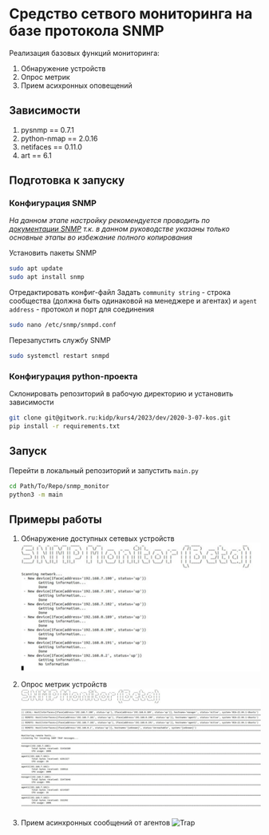 # Средство сетвого мониторинга на базе протокола SNMP

Реализация базовых функций мониторинга:

1) Обнаружение устройств
1) Опрос метрик
1) Прием асихронных оповещений

## Зависимости

1) pysnmp == 0.7.1
1) python-nmap == 2.0.16  
1) netifaces == 0.11.0
1) art == 6.1

## Подготовка к запуску 
### Конфигурация SNMP

*На данном этапе настройку рекомендуется проводить по [документации SNMP](https://net-snmp.org/docs) т.к. в данном руководстве указаны только основные этапы во избежание полного копирования*

Установить пакеты SNMP
```bash
sudo apt update
sudo apt install snmp
```

Отредактировать конфиг-файл 
Задать ```community string``` - строка сообщества (должна быть одинаковой на менеджере и агентах) и ```agent address``` - протокол и порт для соединения
```bash
sudo nano /etc/snmp/snmpd.conf
```

Перезапустить службу SNMP
```bash
sudo systemctl restart snmpd
```

### Конфигурация python-проекта

Склонировать репозиторий в рабочую директорию и установить зависимости
```bash
git clone git@gitwork.ru:kidp/kurs4/2023/dev/2020-3-07-kos.git
pip install -r requirements.txt
```


## Запуск

Перейти в локальный репозиторий и запустить ```main.py```
```bash
cd Path/To/Repo/snmp_monitor
python3 -m main
```

## Примеры работы

1) Обнаружение доступных сетевых устройств
![Обнаружение](./data/img1.jpg)

1) Опрос метрик устройств
![Опрос](./data/img2.jpg)

1) Прием асинхронных сообщений от агентов
![Trap](./data/img3.jpg)